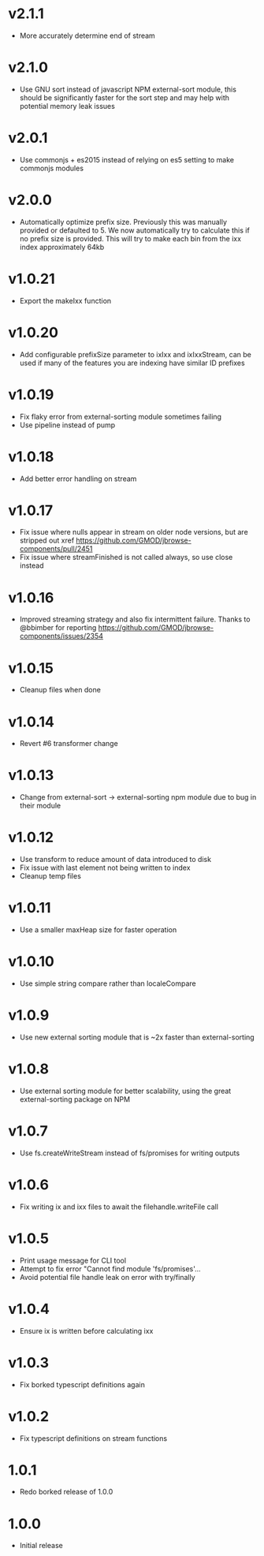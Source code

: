 # v2.1.1

- More accurately determine end of stream

# v2.1.0

- Use GNU sort instead of javascript NPM external-sort module, this should be significantly faster for the sort step and may help with potential memory leak issues

# v2.0.1

- Use commonjs + es2015 instead of relying on es5 setting to make commonjs
  modules

# v2.0.0

- Automatically optimize prefix size. Previously this was manually provided or
  defaulted to 5. We now automatically try to calculate this if no prefix size
  is provided. This will try to make each bin from the ixx index approximately
  64kb

# v1.0.21

- Export the makeIxx function

# v1.0.20

- Add configurable prefixSize parameter to ixIxx and ixIxxStream, can be used if
  many of the features you are indexing have similar ID prefixes

# v1.0.19

- Fix flaky error from external-sorting module sometimes failing
- Use pipeline instead of pump

# v1.0.18

- Add better error handling on stream

# v1.0.17

- Fix issue where nulls appear in stream on older node versions, but are
  stripped out xref https://github.com/GMOD/jbrowse-components/pull/2451
- Fix issue where streamFinished is not called always, so use close instead

# v1.0.16

- Improved streaming strategy and also fix intermittent failure. Thanks to
  @bbimber for reporting https://github.com/GMOD/jbrowse-components/issues/2354

# v1.0.15

- Cleanup files when done

# v1.0.14

- Revert #6 transformer change

# v1.0.13

- Change from external-sort -> external-sorting npm module due to bug in their module

# v1.0.12

- Use transform to reduce amount of data introduced to disk
- Fix issue with last element not being written to index
- Cleanup temp files

# v1.0.11

- Use a smaller maxHeap size for faster operation

# v1.0.10

- Use simple string compare rather than localeCompare

# v1.0.9

- Use new external sorting module that is ~2x faster than external-sorting

# v1.0.8

- Use external sorting module for better scalability, using the great external-sorting package on NPM

# v1.0.7

- Use fs.createWriteStream instead of fs/promises for writing outputs

# v1.0.6

- Fix writing ix and ixx files to await the filehandle.writeFile call

# v1.0.5

- Print usage message for CLI tool
- Attempt to fix error "Cannot find module 'fs/promises'...
- Avoid potential file handle leak on error with try/finally

# v1.0.4

- Ensure ix is written before calculating ixx

# v1.0.3

- Fix borked typescript definitions again

# v1.0.2

- Fix typescript definitions on stream functions

# 1.0.1

- Redo borked release of 1.0.0

# 1.0.0

- Initial release
